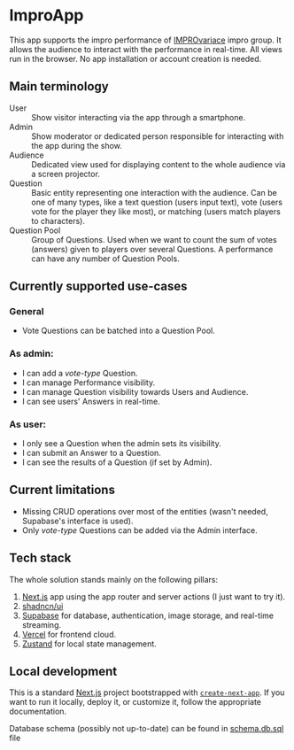 # ImproApp
This app supports the impro performance of [IMPROvariace](https://www.improvariace.cz) impro group. It allows the audience to interact with the performance in real-time. All views run in the browser. No app installation or account creation is needed.

## Main terminology

<dl>
<dt>User</dt>
    <dd>Show visitor interacting via the app through a smartphone.</dd>
<dt>Admin</dt>
    <dd>Show moderator or dedicated person responsible for interacting with the app during the show.</dd>
<dt>Audience</dt>
    <dd>Dedicated view used for displaying content to the whole audience via a screen projector.</dd>
<dt>Question</dt>
    <dd>Basic entity representing one interaction with the audience. Can be one of many types, like a text question (users input text), vote (users vote for the player they like most), or matching (users match players to characters).</dd>
<dt>Question Pool</dt>
    <dd>Group of Questions. Used when we want to count the sum of votes (answers) given to players over several Questions. A performance can have any number of Question Pools.</dd>
</dl>

## Currently supported use-cases
### General
- Vote Questions can be batched into a Question Pool.

### As admin:
- I can add a _vote-type_ Question.
- I can manage Performance visibility.
- I can manage Question visibility towards Users and Audience.
- I can see users' Answers in real-time.

### As user:
- I only see a Question when the admin sets its visibility.
- I can submit an Answer to a Question.
- I can see the results of a Question (if set by Admin).

## Current limitations
- Missing CRUD operations over most of the entities (wasn't needed, Supabase's interface is used).
- Only _vote-type_ Questions can be added via the Admin interface.

## Tech stack
The whole solution stands mainly on the following pillars:

1. [Next.js](https://nextjs.org/) app using the app router and server actions (I just want to try it).
2. [shadncn/ui](https://ui.shadcn.com)
3. [Supabase](https://supabase.com/) for database, authentication, image storage, and real-time streaming.
4. [Vercel](http://vercel.com/) for frontend cloud.
5. [Zustand](https://supabase.com/) for local state management.

## Local development
This is a standard [Next.js](https://nextjs.org/) project bootstrapped with [`create-next-app`](https://github.com/vercel/next.js/tree/canary/packages/create-next-app). If you want to run it locally, deploy it, or customize it, follow the appropriate documentation.

Database schema (possibly not up-to-date) can be found in [schema.db.sql](./schema.db.sql) file 
